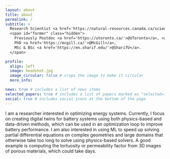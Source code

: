 ```yaml
---
layout: about
title: about
permalink: /
subtitle: >
  Research Scientist <a href='https://natural-resources.canada.ca/science-and-data/research-centres-and-labs/canmetmaterials/canmetmaterials/8234'>@CanmetMATERIALS</a> <br>
  <span id="former" class="hidden">
    Previously Postdoc <a href='https://utoronto.ca/'>@UToronto</a>, <a href='https://uwaterloo.ca/'>@UWaterloo</a>,
    PhD <a href='https://mcgill.ca/'>@McGill</a>,
    MSc & BSc <a href='https://en.sharif.edu/'>@SharifU</a>.
  </span>

profile:
  align: left
  image: headshot.jpg
  image_circular: false # crops the image to make it circular
  more_info:

news: true # includes a list of news items
selected_papers: true # includes a list of papers marked as "selected={true}"
social: true # includes social icons at the bottom of the page
---
```


I am a researcher interested in optimizing energy systems. Currently, I focus on creating digital twins for battery systems using both physics-based and data-driven methods, which can be used in an optimization loop to improve battery performance. I am also interested in using ML to speed up solving partial differential equations on complex geometries and large domains that otherwise take too long to solve using physics-based solvers. A good example is computing the tortuosity or permeability factor from 3D images of porous materials, which could take days.
